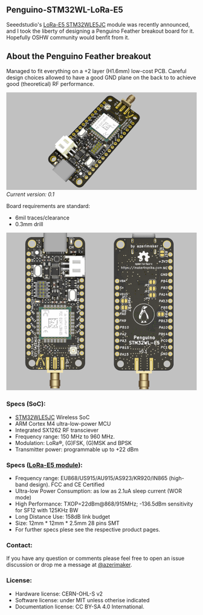 ## Penguino-STM32WL-LoRa-E5
 Seeedstudio's [LoRa-E5 STM32WLE5JC](https://www.seeedstudio.com/LoRa-E5-Wireless-Module-p-4745.html) module was recently announced, and I took the liberty of designing a Penguino Feather breakout board for it. Hopefully OSHW community would benfit from it. 


## About the Penguino Feather breakout
Managed to fit everything on a +2 layer (H1.6mm) low-cost PCB. Careful design choices allowed to have a good GND plane on the back to to achieve good (theoretical) RF performance. 

![Penguino-STM32WL-LoRa-E5](docs/Penguino-STM32-E5.PNG)
_Current version: 0.1_

Board requirements are standard: 
- 6mil traces/clearance
- 0.3mm drill


![Penguino-STM32WL-LoRa-E5-back](docs/Penguino-STM32-E5-sbs.png)

### Specs (SoC): 
- [STM32WLE5JC](https://www.st.com/en/microcontrollers-microprocessors/stm32wle5jc.html) Wireless SoC
- ARM Cortex M4 ultra-low-power MCU
- Integrated SX1262 RF transciever
- Frequency range: 150 MHz to 960 MHz.
- Modulation: LoRa®, (G)FSK, (G)MSK and BPSK
- Transmitter power: programmable up to +22 dBm 

### Specs ([LoRa-E5 module](](https://www.seeedstudio.com/LoRa-E5-Wireless-Module-p-4745.html))): 
- Frequency range: EU868/US915/AU915/AS923/KR920/IN865 (high-band design). FCC and CE Certified
- Ultra-low Power Consumption: as low as 2.1uA sleep current (WOR mode)
- High Performance: TXOP=22dBm@868/915MHz; -136.5dBm sensitivity for SF12 with 125KHz BW 
- Long Distance Use: 158dB link budget
- Size: 12mm * 12mm * 2.5mm 28 pins SMT
- For further specs plese see the respective product pages. 





### Contact:
If you have any question or comments please feel free to open an issue discussion or drop me a message at [@azerimaker](https://twitter.com/azerimaker). 

### License:
- Hardware license: CERN-OHL-S v2
- Software license: under MIT unless otherise indicated 
- Documentation license:  CC BY-SA 4.0 International.


